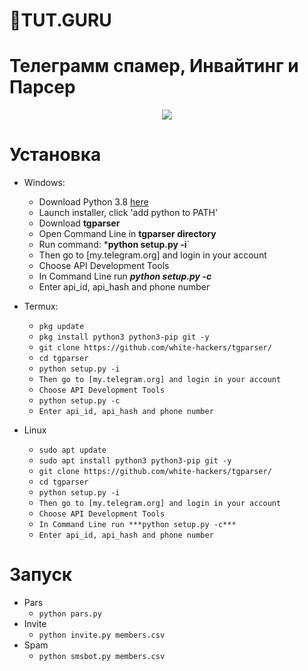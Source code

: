🧾TUT.GURU
===================================
Телеграмм спамер, Инвайтинг и Парсер
===================================
<p align="center">
  <img src="https://tut.guru/data/assets/logo/ico2.png">
</p>

# Установка
* Windows:
  * Download Python 3.8 [here](https://www.python.org/downloads/release/python-38) 
  * Launch installer, click 'add python to PATH'
  * Download **tgparser**
  * Open Command Line in **tgparser directory**
  * Run command: ***python setup.py -i**`
  * Then go to [my.telegram.org] and login in your account
  * Choose API Development Tools
  * In Command Line run ***python setup.py -c***
  * Enter api_id, api_hash and phone number
  
* Termux:
  * `pkg update`
  * `pkg install python3 python3-pip git -y`
  * `git clone https://github.com/white-hackers/tgparser/`
  * `cd tgparser`
  * `python setup.py -i`
  * `Then go to [my.telegram.org] and login in your account`
  * `Choose API Development Tools`
  * `python setup.py -c`
  * `Enter api_id, api_hash and phone number`
* Linux
  * `sudo apt update`
  * `sudo apt install python3 python3-pip git -y`
  * `git clone https://github.com/white-hackers/tgparser/`
  * `cd tgparser`
  * `python setup.py -i`
  * `Then go to [my.telegram.org] and login in your account`
  * `Choose API Development Tools`
  * `In Command Line run ***python setup.py -c***`
  * `Enter api_id, api_hash and phone number`

# Запуск
* Pars
  * `python pars.py`
* Invite
  * `python invite.py members.csv`
* Spam
  * `python smsbot.py members.csv`
